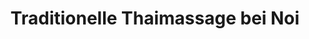 ---
title: "Traditionelle Thaimassage bei Noi"
url: /berlin/traditionelle-thaimassage-bei-noi/
shop: Massage
---